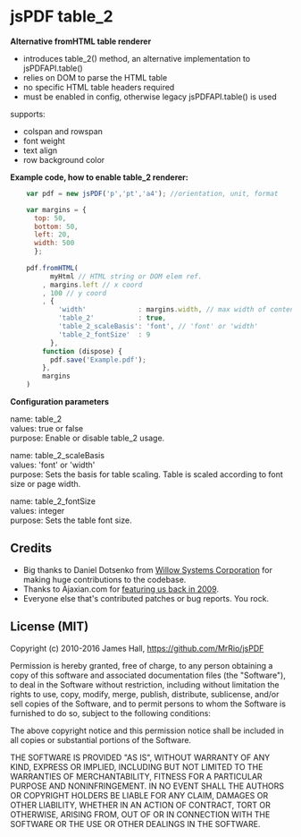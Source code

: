 # jsPDF table_2

**Alternative fromHTML table renderer**

* introduces table_2() method, an alternative implementation to jsPDFAPI.table()
* relies on DOM to parse the HTML table
* no specific HTML table headers required
* must be enabled in config, otherwise legacy jsPDFAPI.table() is used

supports:

* colspan and rowspan
* font weight
* text align
* row background color

**Example code, how to enable table_2 renderer:**

```javascript
    var pdf = new jsPDF('p','pt','a4'); //orientation, unit, format

    var margins = {
      top: 50,
      bottom: 50,
      left: 20,
      width: 500
      };
      
    pdf.fromHTML(
          myHtml // HTML string or DOM elem ref.
        , margins.left // x coord
        , 100 // y coord
        , {
            'width'             : margins.width, // max width of content on PDF
            'table_2'           : true,
            'table_2_scaleBasis': 'font', // 'font' or 'width'
            'table_2_fontSize'  : 9
          },
        function (dispose) {
          pdf.save('Example.pdf');
        },
        margins
    )
```

**Configuration parameters**

name: table_2  
values: true or false  
purpose: Enable or disable table_2 usage.  

name: table_2_scaleBasis  
values: 'font' or 'width'  
purpose: Sets the basis for table scaling. Table is scaled according to font size or page width.  

name: table_2_fontSize  
values: integer  
purpose: Sets the table font size.  

## Credits
- Big thanks to Daniel Dotsenko from [Willow Systems Corporation](http://willow-systems.com) for making huge contributions to the codebase.
- Thanks to Ajaxian.com for [featuring us back in 2009](http://ajaxian.com/archives/dynamically-generic-pdfs-with-javascript).
- Everyone else that's contributed patches or bug reports. You rock.

## License (MIT)
Copyright (c) 2010-2016 James Hall, https://github.com/MrRio/jsPDF

Permission is hereby granted, free of charge, to any person obtaining
a copy of this software and associated documentation files (the
"Software"), to deal in the Software without restriction, including
without limitation the rights to use, copy, modify, merge, publish,
distribute, sublicense, and/or sell copies of the Software, and to
permit persons to whom the Software is furnished to do so, subject to
the following conditions:

The above copyright notice and this permission notice shall be
included in all copies or substantial portions of the Software.

THE SOFTWARE IS PROVIDED "AS IS", WITHOUT WARRANTY OF ANY KIND,
EXPRESS OR IMPLIED, INCLUDING BUT NOT LIMITED TO THE WARRANTIES OF
MERCHANTABILITY, FITNESS FOR A PARTICULAR PURPOSE AND
NONINFRINGEMENT. IN NO EVENT SHALL THE AUTHORS OR COPYRIGHT HOLDERS BE
LIABLE FOR ANY CLAIM, DAMAGES OR OTHER LIABILITY, WHETHER IN AN ACTION
OF CONTRACT, TORT OR OTHERWISE, ARISING FROM, OUT OF OR IN CONNECTION
WITH THE SOFTWARE OR THE USE OR OTHER DEALINGS IN THE SOFTWARE.
